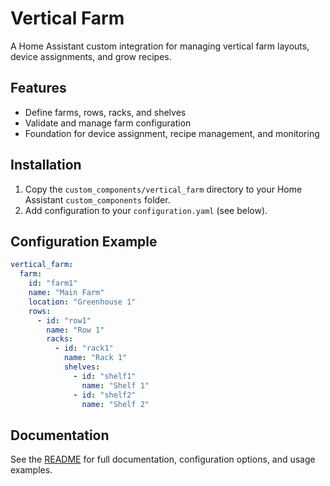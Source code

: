 # Vertical Farm

A Home Assistant custom integration for managing vertical farm layouts, device assignments, and grow recipes.

## Features
- Define farms, rows, racks, and shelves
- Validate and manage farm configuration
- Foundation for device assignment, recipe management, and monitoring

## Installation
1. Copy the `custom_components/vertical_farm` directory to your Home Assistant `custom_components` folder.
2. Add configuration to your `configuration.yaml` (see below).

## Configuration Example
```yaml
vertical_farm:
  farm:
    id: "farm1"
    name: "Main Farm"
    location: "Greenhouse 1"
    rows:
      - id: "row1"
        name: "Row 1"
        racks:
          - id: "rack1"
            name: "Rack 1"
            shelves:
              - id: "shelf1"
                name: "Shelf 1"
              - id: "shelf2"
                name: "Shelf 2"
```

## Documentation
See the [README](../../README.md) for full documentation, configuration options, and usage examples.
